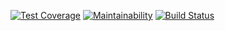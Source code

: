 [![Test Coverage](https://api.codeclimate.com/v1/badges/7d3a669228e1a7253e6b/test_coverage)](https://codeclimate.com/github/helmq/project-lvl3-s378/test_coverage)
[![Maintainability](https://api.codeclimate.com/v1/badges/7d3a669228e1a7253e6b/maintainability)](https://codeclimate.com/github/helmq/project-lvl3-s378/maintainability)
[![Build Status](https://travis-ci.org/helmq/project-lvl3-s378.svg?branch=master)](https://travis-ci.org/helmq/project-lvl3-s378)